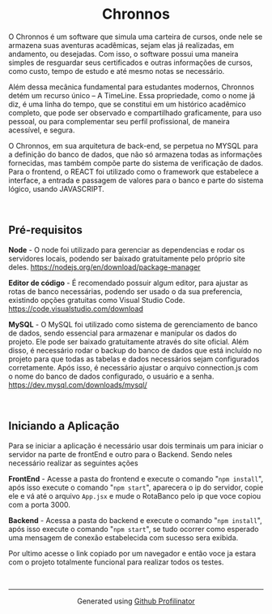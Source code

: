 # **<div align="center">Chronnos</div>**  
  

O Chronnos é um software que simula uma carteira de cursos, onde nele se armazena suas aventuras acadêmicas, sejam elas já realizadas, em andamento, ou desejadas. Com isso, o software possui uma maneira simples de resguardar seus certificados e outras informações de cursos, como custo, tempo de estudo e até mesmo notas se necessário.

Além dessa mecânica fundamental para estudantes modernos, Chronnos detém um recurso único – A TimeLine. Essa propriedade, como o nome já diz, é uma linha do tempo, que se constitui em um histórico acadêmico completo, que pode ser observado e compartilhado graficamente, para uso pessoal, ou para complementar seu perfil profissional, de maneira acessível, e segura.

O Chronnos, em sua arquitetura de back-end, se perpetua no MYSQL para a definição do banco de dados, que não só armazena todas as informações fornecidas, mas também compõe parte do sistema de verificação de dados. Para o frontend, o REACT foi utilizado como o framework que estabelece a interface, a entrada e passagem de valores para o banco e parte do sistema lógico, usando JAVASCRIPT.  
  

<br/>  


## Pré-requisitos  
**Node** - O node foi utilizado para gerenciar as dependencias e rodar os servidores locais, podendo ser baixado gratuitamente pelo próprio site deles. https://nodejs.org/en/download/package-manager

**Editor de código** - É recomendado possuir algum editor, para ajustar as rotas de banco necessárias, podendo ser usado o da sua preferencia, existindo opções gratuitas como Visual Studio Code. https://code.visualstudio.com/download 

**MySQL** - O MySQL foi utilizado como sistema de gerenciamento de banco de dados, sendo essencial para armazenar e manipular os dados do projeto. Ele pode ser baixado gratuitamente através do site oficial. Além disso, é necessário rodar o backup do banco de dados que está incluído no projeto para que todas as tabelas e dados necessários sejam configurados corretamente. Após isso, é necessário ajustar o arquivo connection.js com o nome do banco de dados configurado, o usuário e a senha. https://dev.mysql.com/downloads/mysql/  
  

<br/>  


## Iniciando a Aplicação  
Para se iniciar a aplicação é necessário usar dois terminais um para iniciar o servidor na parte de frontEnd e outro para o Backend. Sendo neles necessário realizar as seguintes ações

**FrontEnd** - Acesse a pasta do frontend e execute o comando "`npm install`", após isso execute o comando "`npm start`", aparecera o ip do servidor, copie ele e vá até o arquivo `App.jsx` e mude o RotaBanco pelo ip que voce copiou com a porta 3000.

**Backend** - Acessa a pasta do backend e execute o comando "`npm install`", após isso execute o comando "`npm start`", se tudo ocorrer como esperado uma mensagem de conexão estabelecida com sucesso sera exibida.

Por ultimo acesse o link copiado por um navegador e então voce ja estara com o projeto totalmente funcional para realizar todos os testes.  

<br />

----
<div align="center">Generated using <a href="https://profilinator.rishav.dev/" target="_blank">Github Profilinator</a></div>
